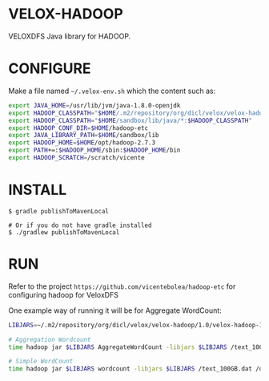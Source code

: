VELOX-HADOOP
============

VELOXDFS Java library for HADOOP. 


CONFIGURE
=========


Make a file named `~/.velox-env.sh` which the content such as:

```sh
export JAVA_HOME=/usr/lib/jvm/java-1.8.0-openjdk
export HADOOP_CLASSPATH="$HOME/.m2/repository/org/dicl/velox/velox-hadoop/1.0/velox-hadoop-1.0.jar"
export HADOOP_CLASSPATH="$HOME/sandbox/lib/java/*:$HADOOP_CLASSPATH"
export HADOOP_CONF_DIR=$HOME/hadoop-etc
export JAVA_LIBRARY_PATH=$HOME/sandbox/lib
export HADOOP_HOME=$HOME/opt/hadoop-2.7.3
export PATH+=:$HADOOP_HOME/sbin:$HADOOP_HOME/bin
export HADOOP_SCRATCH=/scratch/vicente

```

INSTALL
=======

    $ gradle publishToMavenLocal

    # Or if you do not have gradle installed
    $ ./gradlew publishToMavenLocal


RUN
===

Refer to the project `https://github.com/vicentebolea/hadoop-etc` for configuring hadoop for VeloxDFS

One example way of running it will be for Aggregate WordCount:

```sh
LIBJARS=~/.m2/repository/org/dicl/velox/velox-hadoop/1.0/velox-hadoop-1.0.jar

# Aggregation Wordcount
time hadoop jar $LIBJARS AggregateWordCount -libjars $LIBJARS /text_100GB.dat /output.`date +%N` 1 textinputformat

# Simple WordCount
time hadoop jar $LIBJARS wordcount -libjars $LIBJARS /text_100GB.dat /output.`date +%N`
```
